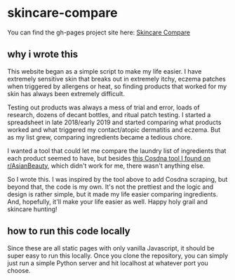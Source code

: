 # skincare-compare
You can find the gh-pages project site here: [Skincare Compare](https://stephanieischang.me/skincare-compare)

## why i wrote this

This website began as a simple script to make my life easier. I have extremely sensitive skin that breaks out in extremely itchy, eczema patches when triggered by allergens or heat, so finding products that worked for my skin has always been extremely difficult. 

Testing out products was always a mess of trial and error, loads of research, dozens of decant bottles, and ritual patch testing. I started a spreadsheet in late 2018/early 2019 and started comparing what products worked and what triggered my contact/atopic dermatitis and eczema. But as my list grew, comparing ingredients became a tedious chore. 

I wanted a tool that could let me compare the laundry list of ingredients that each product seemed to have, but besides [this Cosdna tool I found on r/AsianBeauty](https://www.reddit.com/r/AsianBeauty/comments/3g34we/cosdna_comparison_tool/), which didn't work for me, there wasn't anything else. 

So I wrote this. I was inspired by the tool above to add Cosdna scraping, but beyond that, the code is my own. It's not the prettiest and the logic and design is rather simple, but it made my life easier comparing ingredients. And, hopefully, it'll make your life easier as well. Happy holy grail and skincare hunting!

## how to run this code locally

Since these are all static pages with only vanilla Javascript, it should be super easy to run this locally. Once you clone the repository, you can simply just run a simple Python server and hit localhost at whatever port you choose. 
